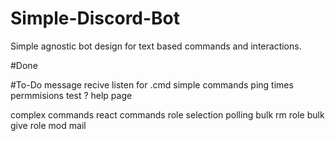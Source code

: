 # Simple-Discord-Bot
Simple agnostic bot design for text based commands and interactions.

#Done



#To-Do
message recive listen for .cmd
simple commands
  ping times
  permmisions test ?
  help page
  
complex commands
  react commands
    role selection
    polling
  bulk rm role
  bulk give role
  mod mail
  
